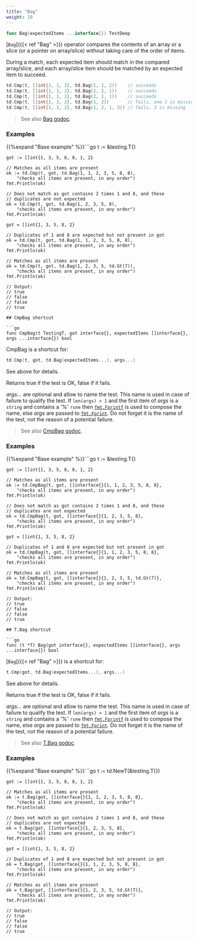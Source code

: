 ```yaml
---
title: "Bag"
weight: 10
---
```


```go
func Bag(expectedItems ...interface{}) TestDeep
```

[`Bag`]({{< ref "Bag" >}}) operator compares the contents of an array or a slice (or a
pointer on array/slice) without taking care of the order of items.

During a match, each expected item should match in the compared
array/slice, and each array/slice item should be matched by an
expected item to succeed.

```go
td.Cmp(t, []int{1, 1, 2}, td.Bag(1, 1, 2))    // succeeds
td.Cmp(t, []int{1, 1, 2}, td.Bag(1, 2, 1))    // succeeds
td.Cmp(t, []int{1, 1, 2}, td.Bag(2, 1, 1))    // succeeds
td.Cmp(t, []int{1, 1, 2}, td.Bag(1, 2))       // fails, one 1 is missing
td.Cmp(t, []int{1, 1, 2}, td.Bag(1, 2, 1, 3)) // fails, 3 is missing
```


> See also [<i class='fas fa-book'></i> Bag godoc](https://godoc.org/github.com/maxatome/go-testdeep/td#Bag).

### Examples

{{%expand "Base example" %}}```go
	t := &testing.T{}

	got := []int{1, 3, 5, 8, 8, 1, 2}

	// Matches as all items are present
	ok := td.Cmp(t, got, td.Bag(1, 1, 2, 3, 5, 8, 8),
		"checks all items are present, in any order")
	fmt.Println(ok)

	// Does not match as got contains 2 times 1 and 8, and these
	// duplicates are not expected
	ok = td.Cmp(t, got, td.Bag(1, 2, 3, 5, 8),
		"checks all items are present, in any order")
	fmt.Println(ok)

	got = []int{1, 3, 5, 8, 2}

	// Duplicates of 1 and 8 are expected but not present in got
	ok = td.Cmp(t, got, td.Bag(1, 1, 2, 3, 5, 8, 8),
		"checks all items are present, in any order")
	fmt.Println(ok)

	// Matches as all items are present
	ok = td.Cmp(t, got, td.Bag(1, 2, 3, 5, td.Gt(7)),
		"checks all items are present, in any order")
	fmt.Println(ok)

	// Output:
	// true
	// false
	// false
	// true

```{{% /expand%}}
## CmpBag shortcut

```go
func CmpBag(t TestingT, got interface{}, expectedItems []interface{}, args ...interface{}) bool
```

CmpBag is a shortcut for:

```go
td.Cmp(t, got, td.Bag(expectedItems...), args...)
```

See above for details.

Returns true if the test is OK, false if it fails.

*args...* are optional and allow to name the test. This name is
used in case of failure to qualify the test. If `len(args) > 1` and
the first item of *args* is a `string` and contains a '%' `rune` then
[`fmt.Fprintf`](https://golang.org/pkg/fmt/#Fprintf) is used to compose the name, else *args* are passed to
[`fmt.Fprint`](https://golang.org/pkg/fmt/#Fprint). Do not forget it is the name of the test, not the
reason of a potential failure.


> See also [<i class='fas fa-book'></i> CmpBag godoc](https://godoc.org/github.com/maxatome/go-testdeep/td#CmpBag).

### Examples

{{%expand "Base example" %}}```go
	t := &testing.T{}

	got := []int{1, 3, 5, 8, 8, 1, 2}

	// Matches as all items are present
	ok := td.CmpBag(t, got, []interface{}{1, 1, 2, 3, 5, 8, 8},
		"checks all items are present, in any order")
	fmt.Println(ok)

	// Does not match as got contains 2 times 1 and 8, and these
	// duplicates are not expected
	ok = td.CmpBag(t, got, []interface{}{1, 2, 3, 5, 8},
		"checks all items are present, in any order")
	fmt.Println(ok)

	got = []int{1, 3, 5, 8, 2}

	// Duplicates of 1 and 8 are expected but not present in got
	ok = td.CmpBag(t, got, []interface{}{1, 1, 2, 3, 5, 8, 8},
		"checks all items are present, in any order")
	fmt.Println(ok)

	// Matches as all items are present
	ok = td.CmpBag(t, got, []interface{}{1, 2, 3, 5, td.Gt(7)},
		"checks all items are present, in any order")
	fmt.Println(ok)

	// Output:
	// true
	// false
	// false
	// true

```{{% /expand%}}
## T.Bag shortcut

```go
func (t *T) Bag(got interface{}, expectedItems []interface{}, args ...interface{}) bool
```

[`Bag`]({{< ref "Bag" >}}) is a shortcut for:

```go
t.Cmp(got, td.Bag(expectedItems...), args...)
```

See above for details.

Returns true if the test is OK, false if it fails.

*args...* are optional and allow to name the test. This name is
used in case of failure to qualify the test. If `len(args) > 1` and
the first item of *args* is a `string` and contains a '%' `rune` then
[`fmt.Fprintf`](https://golang.org/pkg/fmt/#Fprintf) is used to compose the name, else *args* are passed to
[`fmt.Fprint`](https://golang.org/pkg/fmt/#Fprint). Do not forget it is the name of the test, not the
reason of a potential failure.


> See also [<i class='fas fa-book'></i> T.Bag godoc](https://godoc.org/github.com/maxatome/go-testdeep/td#T.Bag).

### Examples

{{%expand "Base example" %}}```go
	t := td.NewT(&testing.T{})

	got := []int{1, 3, 5, 8, 8, 1, 2}

	// Matches as all items are present
	ok := t.Bag(got, []interface{}{1, 1, 2, 3, 5, 8, 8},
		"checks all items are present, in any order")
	fmt.Println(ok)

	// Does not match as got contains 2 times 1 and 8, and these
	// duplicates are not expected
	ok = t.Bag(got, []interface{}{1, 2, 3, 5, 8},
		"checks all items are present, in any order")
	fmt.Println(ok)

	got = []int{1, 3, 5, 8, 2}

	// Duplicates of 1 and 8 are expected but not present in got
	ok = t.Bag(got, []interface{}{1, 1, 2, 3, 5, 8, 8},
		"checks all items are present, in any order")
	fmt.Println(ok)

	// Matches as all items are present
	ok = t.Bag(got, []interface{}{1, 2, 3, 5, td.Gt(7)},
		"checks all items are present, in any order")
	fmt.Println(ok)

	// Output:
	// true
	// false
	// false
	// true

```{{% /expand%}}
